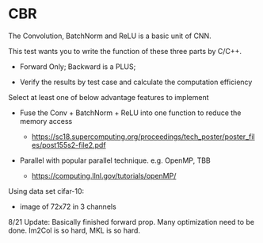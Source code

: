 # CBR
The Convolution, BatchNorm and ReLU is a basic unit of CNN.

This test wants you to write the function of these three parts by C/C++.

* Forward Only; Backward is a PLUS;

* Verify the results by test case and calculate the computation efficiency

Select at least one of below advantage features to implement

* Fuse the Conv + BatchNorm + ReLU into one function to reduce the memory access

    - https://sc18.supercomputing.org/proceedings/tech_poster/poster_files/post155s2-file2.pdf

* Parallel with popular parallel technique. e.g. OpenMP, TBB

    - https://computing.llnl.gov/tutorials/openMP/

Using data set cifar-10:

* image of 72x72 in 3 channels

8/21 Update:
Basically finished forward prop. Many optimization need to be done. Im2Col is so hard, MKL is so hard.